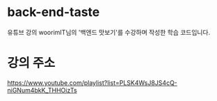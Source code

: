 # back-end-taste
유튜브 강의 woorimIT님의 '백엔드 맛보기'를 수강하며 작성한 학습 코드입니다.

# 강의 주소
https://www.youtube.com/playlist?list=PLSK4WsJ8JS4cQ-niGNum4bkK_THHOizTs
